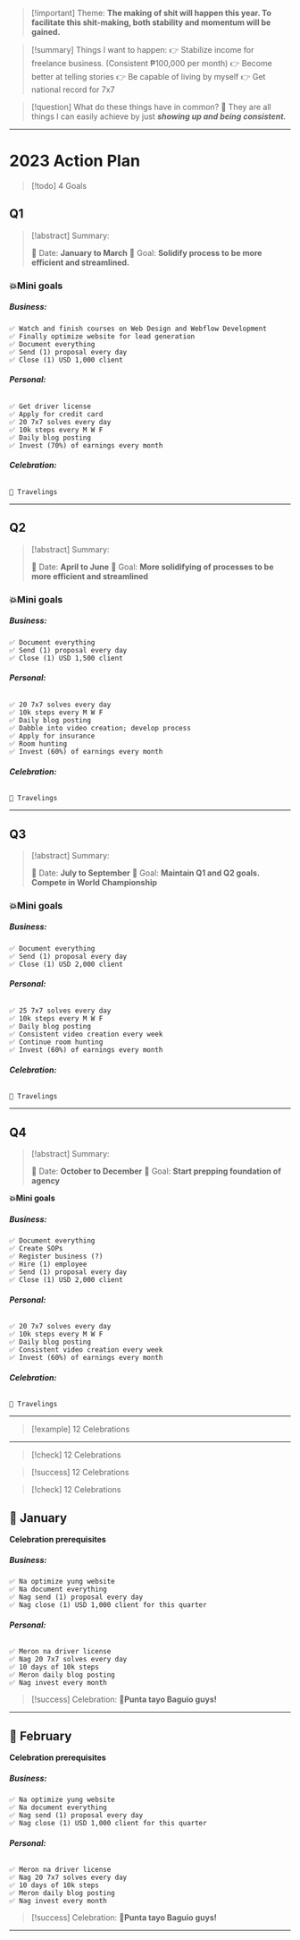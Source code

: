 
> [!important] Theme: 
**The making of shit will happen this year. To facilitate this shit-making, both stability and momentum will be gained.**

> [!summary] Things I want to happen: 
>👉 Stabilize income for freelance business. (Consistent ₱100,000 per month)
>👉 Become better at telling stories
>👉 Be capable of living by myself
>👉 Get national record for 7x7

> [!question] What do these things have in common?
💬 They are all things I can easily achieve by just ***showing up and being consistent.*** 

---
# 2023 Action Plan

>[!todo] 4 Goals
## Q1

>[!abstract] Summary:
> 
>📅 Date: **January to March**
>🎯 Goal: **Solidify process to be more efficient and streamlined.**

### **💥Mini goals**
##### **Business:**
```
✅ Watch and finish courses on Web Design and Webflow Development
✅ Finally optimize website for lead generation
✅ Document everything
✅ Send (1) proposal every day
✅ Close (1) USD 1,000 client
```
###### **Personal:**
```
✅ Get driver license
✅ Apply for credit card
✅ 20 7x7 solves every day
✅ 10k steps every M W F
✅ Daily blog posting
✅ Invest (70%) of earnings every month
```
###### **Celebration:**
```
🎉 Travelings
```

---

## Q2

>[!abstract] Summary:
> 
>📅 Date: **April to June**
>🎯 Goal: **More solidifying of processes to be more efficient and streamlined**

### **💥Mini goals**
##### **Business:**
```
✅ Document everything
✅ Send (1) proposal every day
✅ Close (1) USD 1,500 client
```
###### **Personal:**
```
✅ 20 7x7 solves every day
✅ 10k steps every M W F
✅ Daily blog posting
✅ Dabble into video creation; develop process
✅ Apply for insurance
✅ Room hunting
✅ Invest (60%) of earnings every month
```
###### **Celebration:**
```
🎉 Travelings
```

---

## Q3

>[!abstract] Summary:
> 
>📅 Date: **July to September**
>🎯 Goal: **Maintain Q1 and Q2 goals. Compete in World Championship**

### **💥Mini goals**
##### **Business:**
```
✅ Document everything
✅ Send (1) proposal every day
✅ Close (1) USD 2,000 client
```
###### **Personal:**
```
✅ 25 7x7 solves every day
✅ 10k steps every M W F
✅ Daily blog posting
✅ Consistent video creation every week
✅ Continue room hunting
✅ Invest (60%) of earnings every month
```
###### **Celebration:**
```
🎉 Travelings 
```

---
## Q4

>[!abstract] Summary:
> 
>📅 Date: **October to December**
>🎯 Goal: **Start prepping foundation of agency**

**💥Mini goals**
##### **Business:**
```
✅ Document everything
✅ Create SOPs
✅ Register business (?)
✅ Hire (1) employee
✅ Send (1) proposal every day
✅ Close (1) USD 2,000 client
```
###### **Personal:**
```
✅ 20 7x7 solves every day
✅ 10k steps every M W F
✅ Daily blog posting
✅ Consistent video creation every week
✅ Invest (60%) of earnings every month
```
###### **Celebration:**
```
🎉 Travelings
```

---

>[!example] 12 Celebrations

---


>[!check] 12 Celebrations



>[!success] 12 Celebrations



>[!check] 12 Celebrations
## **📅** January

**Celebration prerequisites**
##### **Business:**
```
✅ Na optimize yung website
✅ Na document everything
✅ Nag send (1) proposal every day
✅ Nag close (1) USD 1,000 client for this quarter
```
###### **Personal:**
```
✅ Meron na driver license
✅ Nag 20 7x7 solves every day
✅ 10 days of 10k steps
✅ Meron daily blog posting
✅ Nag invest every month
```

> [!success] Celebration:
> **🎉Punta tayo Baguio guys!**

---

## **📅** February

**Celebration prerequisites**
##### **Business:**
```
✅ Na optimize yung website
✅ Na document everything
✅ Nag send (1) proposal every day
✅ Nag close (1) USD 1,000 client for this quarter
```
###### **Personal:**
```
✅ Meron na driver license
✅ Nag 20 7x7 solves every day
✅ 10 days of 10k steps
✅ Meron daily blog posting
✅ Nag invest every month
```

> [!success] Celebration:
> **🎉Punta tayo Baguio guys!**

---
